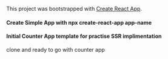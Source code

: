 This project was bootstrapped with [Create React App](https://github.com/facebook/create-react-app).

#### Create Simple App with npx create-react-app app-name

#### Initial Counter App template for practise SSR implimentation

clone and ready to go with counter app
